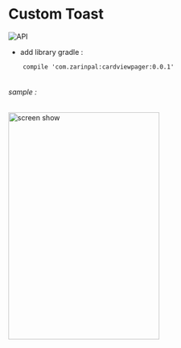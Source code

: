 # Custom Toast

![API](https://img.shields.io/badge/API-14%2B-blue.svg?style=flat)
- add library gradle : 

```Gradle
    compile 'com.zarinpal:cardviewpager:0.0.1'
        
```

###### sample : 

<img src="https://raw.githubusercontent.com/FarshidRoohi/cardViewPager/master/image/sample_image.png" alt="screen show" width="300px" height="450px">